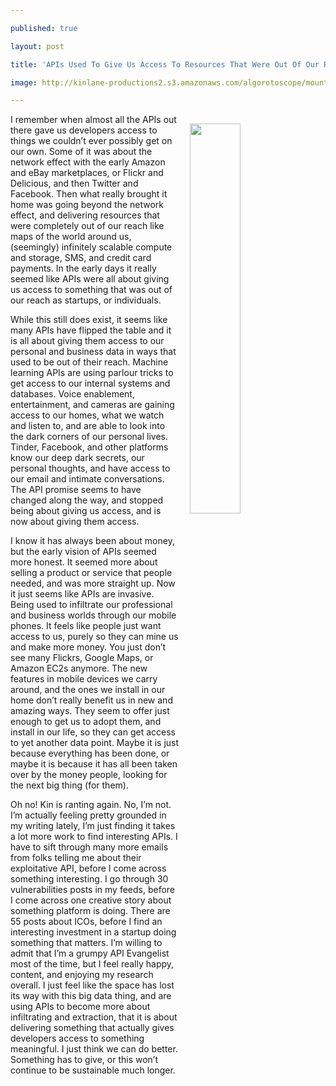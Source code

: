---
published: true
layout: post
title: 'APIs Used To Give Us Access To Resources That Were Out Of Our Reach'
image: http://kinlane-productions2.s3.amazonaws.com/algorotoscope/mountainlake/clean_view/file-00_00_58_86.jpg
---

<p><img src="https://kinlane-productions2.s3.amazonaws.com/algorotoscope/mountainlake/clean_view/file-00_00_58_86.jpg" align="right" width="40%" style="padding: 15px;" />
<p>I remember when almost all the APIs out there gave us developers access to things we couldn’t ever possibly get on our own. Some of it was about the network effect with the early Amazon and eBay marketplaces, or Flickr and Delicious, and then Twitter and Facebook. Then what really brought it home was going beyond the network effect, and delivering resources that were completely out of our reach like maps of the world around us, (seemingly) infinitely scalable compute and storage, SMS, and credit card payments. In the early days it really seemed like APIs were all about giving us access to something that was out of our reach as startups, or individuals.

<p>While this still does exist, it seems like many APIs have flipped the table and it is all about giving them access to our personal and business data in ways that used to be out of their reach. Machine learning APIs are using parlour tricks to get access to our internal systems and databases. Voice enablement, entertainment, and cameras are gaining access to our homes, what we watch and listen to, and are able to look into the dark corners of our personal lives. Tinder, Facebook, and other platforms know our deep dark secrets, our personal thoughts, and have access to our email and intimate conversations. The API promise seems to have changed along the way, and stopped being about giving us access, and is now about giving them access.

<p>I know it has always been about money, but the early vision of APIs seemed more honest. It seemed more about selling a product or service that people needed, and was more straight up. Now it just seems like APIs are invasive. Being used to infiltrate our professional and business worlds through our mobile phones. It feels like people just want access to us, purely so they can mine us and make more money. You just don’t see many Flickrs, Google Maps, or Amazon EC2s anymore. The new features in mobile devices we carry around, and the ones we install in our home don’t really benefit us in new and amazing ways. They seem to offer just enough to get us to adopt them, and install in our life, so they can get access to yet another data point. Maybe it is just because everything has been done, or maybe it is because it has all been taken over by the money people, looking for the next big thing (for them).

<p>Oh no! Kin is ranting again. No, I’m not. I’m actually feeling pretty grounded in my writing lately, I’m just finding it takes a lot more work to find interesting APIs. I have to sift through many more emails from folks telling me about their exploitative API, before I come across something interesting. I go through 30 vulnerabilities posts in my feeds, before I come across one creative story about something platform is doing. There are 55 posts about ICOs, before I find an interesting investment in a startup doing something that matters. I’m willing to admit that I’m a grumpy API Evangelist most of the time, but I feel really happy, content, and enjoying my research overall. I just feel like the space has lost its way with this big data thing, and are using APIs to become more about infiltrating and extraction, that it is about delivering something that actually gives developers access to something meaningful. I just think we can do better. Something has to give, or this won’t continue to be sustainable much longer.


